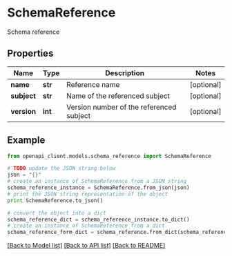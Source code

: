 # SchemaReference

Schema reference

## Properties
Name | Type | Description | Notes
------------ | ------------- | ------------- | -------------
**name** | **str** | Reference name | [optional] 
**subject** | **str** | Name of the referenced subject | [optional] 
**version** | **int** | Version number of the referenced subject | [optional] 

## Example

```python
from openapi_client.models.schema_reference import SchemaReference

# TODO update the JSON string below
json = "{}"
# create an instance of SchemaReference from a JSON string
schema_reference_instance = SchemaReference.from_json(json)
# print the JSON string representation of the object
print SchemaReference.to_json()

# convert the object into a dict
schema_reference_dict = schema_reference_instance.to_dict()
# create an instance of SchemaReference from a dict
schema_reference_form_dict = schema_reference.from_dict(schema_reference_dict)
```
[[Back to Model list]](../ccloud/README.md#documentation-for-models) [[Back to API list]](../ccloud/README.md#documentation-for-api-endpoints) [[Back to README]](../ccloud/README.md)


